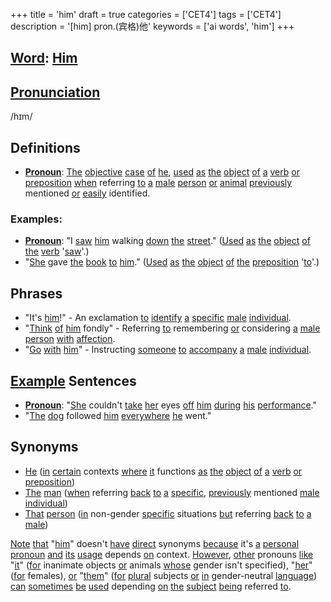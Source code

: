 +++
title = 'him'
draft = true
categories = ['CET4']
tags = ['CET4']
description = '[him] pron.(宾格)他'
keywords = ['ai words', 'him']
+++

## [Word](/post/word/): [Him](/post/him/)

## [Pronunciation](/post/pronunciation/)
/hɪm/

## Definitions
- **[Pronoun](/post/pronoun/)**: [The](/post/the/) [objective](/post/objective/) [case](/post/case/) [of](/post/of/) [he](/post/he/), [used](/post/used/) [as](/post/as/) [the](/post/the/) [object](/post/object/) [of](/post/of/) [a](/post/a/) [verb](/post/verb/) [or](/post/or/) [preposition](/post/preposition/) [when](/post/when/) referring [to](/post/to/) [a](/post/a/) [male](/post/male/) [person](/post/person/) [or](/post/or/) [animal](/post/animal/) [previously](/post/previously/) mentioned [or](/post/or/) [easily](/post/easily/) identified. 

### Examples:
- **[Pronoun](/post/pronoun/)**: "I [saw](/post/saw/) [him](/post/him/) walking [down](/post/down/) [the](/post/the/) [street](/post/street/)." ([Used](/post/used/) [as](/post/as/) [the](/post/the/) [object](/post/object/) [of](/post/of/) [the](/post/the/) [verb](/post/verb/) '[saw](/post/saw/)'.)
- "[She](/post/she/) gave [the](/post/the/) [book](/post/book/) [to](/post/to/) [him](/post/him/)." ([Used](/post/used/) [as](/post/as/) [the](/post/the/) [object](/post/object/) [of](/post/of/) [the](/post/the/) [preposition](/post/preposition/) '[to](/post/to/)'.)

## Phrases
- "It's [him](/post/him/)!" - An exclamation [to](/post/to/) [identify](/post/identify/) [a](/post/a/) [specific](/post/specific/) [male](/post/male/) [individual](/post/individual/).
- "[Think](/post/think/) [of](/post/of/) [him](/post/him/) fondly" - Referring [to](/post/to/) remembering [or](/post/or/) considering [a](/post/a/) [male](/post/male/) [person](/post/person/) [with](/post/with/) [affection](/post/affection/).
- "[Go](/post/go/) [with](/post/with/) [him](/post/him/)" - Instructing [someone](/post/someone/) [to](/post/to/) [accompany](/post/accompany/) [a](/post/a/) [male](/post/male/) [individual](/post/individual/).

## [Example](/post/example/) Sentences
- **[Pronoun](/post/pronoun/)**: "[She](/post/she/) couldn't [take](/post/take/) [her](/post/her/) eyes [off](/post/off/) [him](/post/him/) [during](/post/during/) [his](/post/his/) [performance](/post/performance/)."
- "[The](/post/the/) [dog](/post/dog/) followed [him](/post/him/) [everywhere](/post/everywhere/) [he](/post/he/) went."

## Synonyms
- [He](/post/he/) ([in](/post/in/) [certain](/post/certain/) contexts [where](/post/where/) [it](/post/it/) functions [as](/post/as/) [the](/post/the/) [object](/post/object/) [of](/post/of/) [a](/post/a/) [verb](/post/verb/) [or](/post/or/) [preposition](/post/preposition/))
- [The](/post/the/) [man](/post/man/) ([when](/post/when/) referring [back](/post/back/) [to](/post/to/) [a](/post/a/) [specific](/post/specific/), [previously](/post/previously/) mentioned [male](/post/male/) [individual](/post/individual/))
- [That](/post/that/) [person](/post/person/) ([in](/post/in/) non-gender [specific](/post/specific/) situations [but](/post/but/) referring [back](/post/back/) [to](/post/to/) [a](/post/a/) [male](/post/male/)) 

[Note](/post/note/) [that](/post/that/) "[him](/post/him/)" doesn't [have](/post/have/) [direct](/post/direct/) synonyms [because](/post/because/) it's [a](/post/a/) [personal](/post/personal/) [pronoun](/post/pronoun/) [and](/post/and/) [its](/post/its/) [usage](/post/usage/) depends [on](/post/on/) context. [However](/post/however/), [other](/post/other/) pronouns [like](/post/like/) "[it](/post/it/)" ([for](/post/for/) inanimate objects [or](/post/or/) animals [whose](/post/whose/) gender isn't specified), "[her](/post/her/)" ([for](/post/for/) females), [or](/post/or/) "[them](/post/them/)" ([for](/post/for/) [plural](/post/plural/) subjects [or](/post/or/) [in](/post/in/) gender-neutral [language](/post/language/)) [can](/post/can/) [sometimes](/post/sometimes/) [be](/post/be/) [used](/post/used/) depending [on](/post/on/) [the](/post/the/) [subject](/post/subject/) [being](/post/being/) referred [to](/post/to/).
